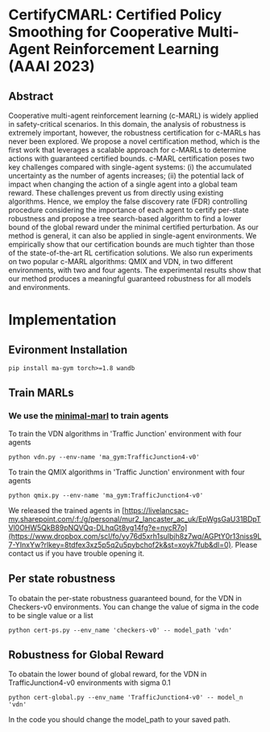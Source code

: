 # CertifyCMARL: Certified Policy Smoothing for Cooperative Multi-Agent Reinforcement Learning (AAAI 2023)

## Abstract
Cooperative multi-agent reinforcement learning (c-MARL) is widely applied in safety-critical scenarios. In this domain, the analysis of robustness is extremely important, however, the robustness certification for c-MARLs has never been explored. We propose a novel certification method, which is the first work that leverages a scalable approach for c-MARLs to determine actions with guaranteed certified bounds. c-MARL certification poses two key challenges compared with single-agent systems: (i) the accumulated uncertainty as the number of agents increases; (ii) the potential lack of impact when changing the action of a single agent into a global team reward. These challenges prevent us from directly using existing algorithms. Hence, we employ the false discovery rate (FDR) controlling procedure considering the importance of each agent to certify per-state robustness and propose a tree search-based algorithm to find a lower bound of the global reward under the minimal certified perturbation. As our method is general, it can also be applied in single-agent environments. We empirically show that our certification bounds are much tighter than those of the state-of-the-art RL certification solutions. We also run experiments on two popular c-MARL algorithms: QMIX and VDN, in two different environments,
with two and four agents. The experimental results show that our method produces a meaningful guaranteed robustness for all models and environments.

##

# Implementation
## Evironment Installation
```
pip install ma-gym torch>=1.8 wandb
```
## Train MARLs
### We use the [minimal-marl](https://github.com/koulanurag/minimal-marl) to train agents

To train the VDN algorithms in 'Traffic Junction' environment with four agents
```
python vdn.py --env-name 'ma_gym:TrafficJunction4-v0'
```

To train the QMIX algorithms in 'Traffic Junction' environment with four agents
```
python qmix.py --env-name 'ma_gym:TrafficJunction4-v0'
```
We released the trained agents in [https://livelancsac-my.sharepoint.com/:f:/g/personal/mur2_lancaster_ac_uk/EpWgsGaU31BDpTVl0OHW5QkB89pNQVQq-DLhqGt8yg14fg?e=nycR7o](https://www.dropbox.com/scl/fo/yy76d5xrh1sulbjh8z7wq/AGPtY0r13niss9L7-YInxYw?rlkey=8tdfex3xz5p5q2u5pybchof2k&st=xoyk7fub&dl=0). 
Please contact us if you have trouble opening it.
## Per state robustness

To obatain the per-state robustness guaranteed bound, for the VDN in Checkers-v0 environments.
You can change the value of sigma in the code to be single value or a list
```
python cert-ps.py --env_name 'checkers-v0' -- model_path 'vdn'
```
## Robustness for Global Reward
To obatain the lower bound of global reward, for the VDN in TrafficJunction4-v0 environments with sigma 0.1
```
python cert-global.py --env_name 'TrafficJunction4-v0' -- model_n 'vdn'
```
In the code you should change the model_path to your saved path. 




